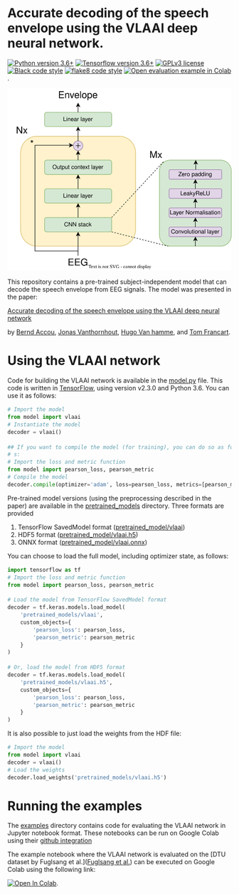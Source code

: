 
Accurate decoding of the speech envelope using the VLAAI deep neural network.
=============================================================================

[![Python version 3.6+](https://img.shields.io/badge/python-3.6%2B-brightgreen)](https://www.python.org/downloads/)
[![Tensorflow version 3.6+](https://img.shields.io/badge/Tensorflow-v2.3.0%2B-orange)](https://tensorflow.org)
[![GPLv3 license](https://img.shields.io/badge/License-GPLv3-blue.svg)](./LICENSE)
[![Black code style](https://img.shields.io/badge/code%20style-black-000000.svg)](https://black.readthedocs.io/en/stable/)
[![flake8 code style](https://img.shields.io/badge/code%20style-flake8-blue.svg)](https://flake8.pycqa.org/en/latest/)
[![Open evaluation example in Colab](https://colab.research.google.com/assets/colab-badge.svg)](https://colab.research.google.com/github/berndie/vlaai/blob/main/examples/evaluation_on_the_DTU_dataset.ipynb).



![The vlaai network](./images/vlaai.svg)

This repository contains a pre-trained subject-independent model that can
decode the speech envelope from EEG signals. The model was presented in the 
paper:

[Accurate decoding of the speech envelope using the VLAAI deep neural network](./#)

by [Bernd Accou](https://gbiomed.kuleuven.be/english/research/50000666/50000672/people/members/00114712), [Jonas Vanthornhout](https://gbiomed.kuleuven.be/english/research/50000666/50000672/people/members/00077061), [Hugo Van hamme](https://www.kuleuven.be/wieiswie/en/person/00040707), and [Tom Francart](https://gbiomed.kuleuven.be/english/research/50000666/50000672/people/members/00046624).

# Using the VLAAI network

Code for building the VLAAI network is available in the [model.py](./model.py)
file. This code is written in [TensorFlow](https://www.tensorflow.org/), using
version v2.3.0 and Python 3.6. You can use it as follows:

```python
# Import the model
from model import vlaai
# Instantiate the model
decoder = vlaai()

## If you want to compile the model (for training), you can do so as follow
# s:
# Import the loss and metric function
from model import pearson_loss, pearson_metric
# Compile the model
decoder.compile(optimizer='adam', loss=pearson_loss, metrics=[pearson_metric])
```

Pre-trained model versions (using the preprocessing described in the paper) are
available in the [pretrained_models](./pretrained_models) directory. Three 
formats are provided

1. TensorFlow SavedModel format ([pretrained_model/vlaai](./pretrained_models/vlaai))
2. HDF5 format ([pretrained_model/vlaai.h5](./pretrained_models/vlaai.h5))
3. ONNX format ([pretrained_model/vlaai.onnx](./pretrained_models/vlaai.onnx))

You can choose to load the full model, including optimizer state, as follows:

```python
import tensorflow as tf
# Import the loss and metric function
from model import pearson_loss, pearson_metric

# Load the model from TensorFlow SavedModel format
decoder = tf.keras.models.load_model(
    'pretrained_models/vlaai', 
    custom_objects={
        'pearson_loss': pearson_loss, 
        'pearson_metric': pearson_metric
    }
)

# Or, load the model from HDF5 format
decoder = tf.keras.models.load_model(
    'pretrained_models/vlaai.h5', 
    custom_objects={
        'pearson_loss': pearson_loss, 
        'pearson_metric': pearson_metric
    }
)
```

It is also possible to just load the weights from the HDF file:

```python
# Import the model
from model import vlaai
decoder = vlaai()
# Load the weights
decoder.load_weights('pretrained_models/vlaai.h5')
```


# Running the examples

The [examples](./examples) directory contains code for evaluating the VLAAI 
network in Jupyter notebook format. These notebooks can be run on Google Colab
using their [github integration](https://colab.research.google.com/github/googlecolab/colabtools/blob/master/notebooks/colab-github-demo.ipynb)

The example notebook where the VLAAI network is evaluated on the 
[DTU dataset by Fuglsang et al.]([Fuglsang et al.](https://zenodo.org/record/1199011)) 
can be executed on Google Colab using the following link:

[![Open In Colab](https://colab.research.google.com/assets/colab-badge.svg)](https://colab.research.google.com/github/berndie/vlaai/blob/main/examples/evaluation_on_the_DTU_dataset.ipynb).





